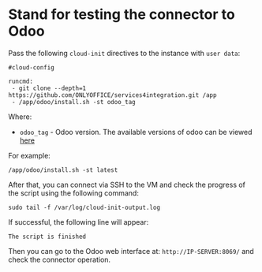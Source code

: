 # Stand for testing the connector to Odoo

Pass the following `cloud-init` directives to the instance with `user data`:
```
#cloud-config

runcmd:
 - git clone --depth=1 https://github.com/ONLYOFFICE/services4integration.git /app
 - /app/odoo/install.sh -st odoo_tag
```

Where:
 - `odoo_tag` - Odoo version. The available versions of odoo can be viewed [here](https://hub.docker.com/_/odoo/tags)

For example:
```
/app/odoo/install.sh -st latest
```

After that, you can connect via SSH to the VM and check the progress of the script using the following command:
```
sudo tail -f /var/log/cloud-init-output.log
```

If successful, the following line will appear:
```
The script is finished
```
Then you can go to the Odoo web interface at: `http://IP-SERVER:8069/` and check the connector operation.
```


